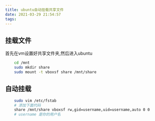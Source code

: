 ```yaml
---
title: ubuntu自动挂载共享文件
date: 2021-03-29 21:54:57
tags:
---
```


## 挂载文件
首先在vm设置好共享文件夹,然后进入ubuntu
```bash
    cd /mnt
    sudo mkdir share
    sudo mount -t vboxsf share /mnt/share
```

## 自动挂载
```bash
    sudo vim /etc/fstab
    # 添加下面代码
    share /mnt/share vboxsf rw,gid=username,uid=username,auto 0 0
    # username 是你的用户名
```


